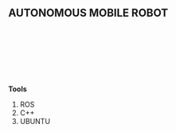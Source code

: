 ## AUTONOMOUS MOBILE ROBOT

<img src="https://github.com/Beulah-coding/my_amr/assets/73297822/ce583d53-d271-4f34-bf0c-e99a53dffdb5" width="00" height="100">

**Tools**
1. ROS
2. C++
3. UBUNTU


